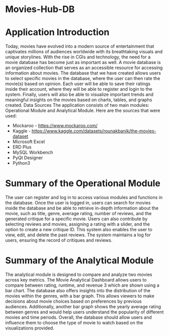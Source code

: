 # Movies-Hub-DB
# Application Introduction
Today, movies have evolved into a modern source of entertainment that captivates millions of
audiences worldwide with its breathtaking visuals and unique storylines. With the rise in CGIs
and technology, the need for a movie database has become just as important as well. A movie
database is an organized collection that serves as an accessible resource for accessing
information about movies. The database that we have created allows users to select specific
movies in the database, where the user can then rate the movie(s) based on opinion. Each user
will be able to save their ratings inside their account, where they will be able to register and login
to the system. Finally, users will also be able to visualize important trends and meaningful
insights on the movies based on charts, tables, and graphs created.
Data Sources
The application consists of two main modules: Operational Module and Analytical Module.
Here are the sources that were used:
- Mockaroo - https://www.mockaroo.com/
- Kaggle - https://www.kaggle.com/datasets/rounakbanik/the-movies-dataset
- Microsoft Excel
- ERD Plus
- MySQL Workbench
- PyQt Designer
- Python3
  
# Summary of the Operational Module
The user can register and log in to access various modules and functions in the database. Once
the user is logged in, users can search for movies inside the database and be able to retrieve
in-depth information about the movie, such as title, genre, average rating, number of reviews,
and the generated critique for a specific movie. Users can also contribute by selecting reviews
and movies, assigning a rating with a slider, and the option to create a new critique ID. This
system also enables the user to view, edit, and delete the past reviews. The system maintains a
log for users, ensuring the record of critiques and reviews.

# Summary of the Analytical Module
The analytical module is designed to compare and analyze two movies across key metrics. The
Movie Analytical Dashboard allows users to compare between rating, runtime, and revenue
3
which are shown using a bar chart. The database also offers insights into the distribution of the
movies within the genres, with a bar graph. This allows viewers to make decisions about movie
choices based on preferences by previous audiences. Additionally, another bar graph shows the
yearly average rating between genres and would help users understand the popularity of different
movies and time periods. Overall, the database should allow users and influence them to choose
the type of movie to watch based on the visualizations provided.
